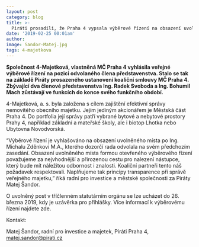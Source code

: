 ```yaml
---
layout: post
category: blog
title: >-  
  Piráti prosadili, že Praha 4 vypsala výběrové řízení na obsazení uvolněného místa v představenstvu městské společnosti 4-Majetková, a. s.
date: '2019-02-25 00:01am'
author: 
image: Sandor-Matej.jpg
tags: 4-majetkova 
---
```


<b>Společnost 4-Majetková, vlastněná MČ Praha 4 vyhlásila veřejné výběrové řízení na pozici odvolaného člena představenstva. Stalo se tak na základě Piráty prosazeného ustanovení koaliční smlouvy MČ Praha 4. Zbývající dva členové představenstva Ing. Radek Svoboda a Ing. Bohumil Mach zůstávají ve funkcích do konce svého funkčního období.</b>

4-Majetková, a. s. byla založena s cílem zajištění efektivní správy nemovitého obecního majetku. Jejím jediným akcionářem je Městská část Praha 4. Do portfolia její správy patří vybrané bytové a nebytové prostory Prahy 4, například základní a mateřské školy, ale i biotop Lhotka nebo Ubytovna Novodvorská. 

“Výběrové řízení je vyhlašováno na obsazení uvolněného místa po Ing. Michalu Zděnkovi M.A., kterého dozorčí rada odvolala na svém předchozím zasedání. Obsazení uvolněného místa formou otevřeného výběrového řízení považujeme za nejvhodnější a přirozenou cestu pro nalezení nástupce, který bude mít náležitou odbornost i znalosti. Koaliční partneři tento náš požadavek respektovali. Naplňujeme tak principy transparence při správě veřejného majetku,” říká radní pro investice a městské společnosti za Piráty Matej Šandor. 

O uvolněný post v tříčlenném statutárním orgánu se lze ucházet do 26. března 2019, kdy je uzávěrka pro přihlášky. Více informací k výběrovému řízení najdete zde.


Kontakt: 

Matej Šandor, radní pro investice a majetek, Piráti Praha 4, matej.sandor@pirati.cz
